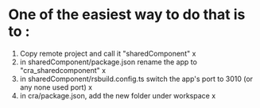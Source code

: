 # One of the easiest way to do that is to :

1) Copy remote project and call it "sharedComponent" x
2) in sharedComponent/package.json rename the app to "cra_sharedcomponent" x
3) in sharedComponent/rsbuild.config.ts switch the app's port to 3010 (or any none used port) x
4) in cra/package.json, add the new folder under workspace x